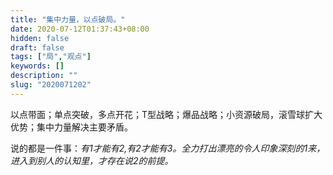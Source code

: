 ```yaml
---
title: "集中力量，以点破局。"
date: 2020-07-12T01:37:43+08:00
hidden: false
draft: false
tags: ["局","观点"]
keywords: []
description: ""
slug: "2020071202"
---
```

以点带面；单点突破，多点开花；T型战略；爆品战略；小资源破局，滚雪球扩大优势；集中力量解决主要矛盾。

说的都是一件事：*有1才能有2,有2才能有3。全力打出漂亮的令人印象深刻的1来，进入到别人的认知里，才存在说2的前提。*

<!--more-->